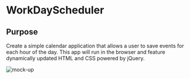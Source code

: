 # WorkDayScheduler

## Purpose 
Create a simple calendar application that allows a user to save events for each hour of the day. This app will run in the browser and feature dynamically updated HTML and CSS powered by jQuery.


![mock-up](https://cdn.inst-fs-pdx-prod.inscloudgate.net/b55d7279-d5d0-4810-9338-c6fc880f332b/05-third-party-apis-homework-demo.gif?token=eyJhbGciOiJIUzUxMiIsInR5cCI6IkpXVCIsImtpZCI6ImNkbiJ9.eyJyZXNvdXJjZSI6Ii9iNTVkNzI3OS1kNWQwLTQ4MTAtOTMzOC1jNmZjODgwZjMzMmIvMDUtdGhpcmQtcGFydHktYXBpcy1ob21ld29yay1kZW1vLmdpZiIsInRlbmFudCI6ImNhbnZhcyIsInVzZXJfaWQiOiIxNTA0MjAwMDAwMDAwMDMwNzciLCJpYXQiOjE2MDQyNDQ5MTYsImV4cCI6MTYwNDMzMTMxNn0.TBEI1GxrrnxcF5wde9g0XlVnUQKtVIpv5-dwge8cgaLh0Wm1VhrlqNTXCrq5B7WNT_O8xPxGcyEYDSyHvh_ssg&download=1&content_type=image%2Fjpeg)
